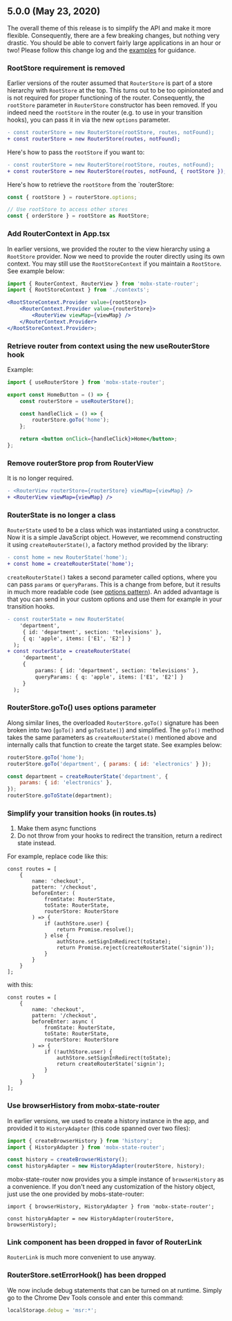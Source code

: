 ## 5.0.0 (May 23, 2020)

The overall theme of this release is to simplify the API and make it more
flexible. Consequently, there are a few breaking changes, but nothing very
drastic. You should be able to convert fairly large applications in an hour or
two! Please follow this change log and the [examples](examples) for guidance.

### RootStore requirement is removed

Earlier versions of the router assumed that `RouterStore` is part of a store
hierarchy with `RootStore` at the top. This turns out to be too opinionated and
is not required for proper functioning of the router. Consequently, the
`rootStore` parameter in `RouterStore` constructor has been removed. If you
indeed need the `rootStore` in the router (e.g. to use in your transition
hooks), you can pass it in via the new `options` parameter.

```diff
- const routerStore = new RouterStore(rootStore, routes, notFound);
+ const routerStore = new RouterStore(routes, notFound);
```

Here's how to pass the `rootStore` if you want to:

```diff
- const routerStore = new RouterStore(rootStore, routes, notFound);
+ const routerStore = new RouterStore(routes, notFound, { rootStore });
```

Here's how to retrieve the `rootStore` from the `routerStore:

```js
const { rootStore } = routerStore.options;

// Use rootStore to access other stores
const { orderStore } = rootStore as RootStore;
```

### Add RouterContext in App.tsx

In earlier versions, we provided the router to the view hierarchy using a
`RootStore` provider. Now we need to provide the router directly using its own
context. You may still use the `RootStoreContext` if you maintain a `RootStore`.
See example below:

```jsx
import { RouterContext, RouterView } from 'mobx-state-router';
import { RootStoreContext } from './contexts';

<RootStoreContext.Provider value={rootStore}>
    <RouterContext.Provider value={routerStore}>
        <RouterView viewMap={viewMap} />
    </RouterContext.Provider>
</RootStoreContext.Provider>;
```

### Retrieve router from context using the new useRouterStore hook

Example:

```jsx
import { useRouterStore } from 'mobx-state-router';

export const HomeButton = () => {
    const routerStore = useRouterStore();

    const handleClick = () => {
        routerStore.goTo('home');
    };

    return <button onClick={handleClick}>Home</button>;
};
```

### Remove routerStore prop from RouterView

It is no longer required.

```diff
- <RouterView routerStore={routerStore} viewMap={viewMap} />
+ <RouterView viewMap={viewMap} />
```

### RouterState is no longer a class

`RouterState` used to be a class which was instantiated using a constructor. Now
it is a simple JavaScript object. However, we recommend constructing it using
`createRouterState()`, a factory method provided by the library:

```diff
- const home = new RouterState('home');
+ const home = createRouterState('home');
```

`createRouterState()` takes a second parameter called options, where you can
pass `params` or `queryParams`. This is a change from before, but it results in
much more readable code (see
[options pattern](https://rclayton.silvrback.com/easy-class-api-options-with-typescript-and-joi)).
An added advantage is that you can send in your custom options and use them for
example in your transition hooks.

```diff
- const routerState = new RouterState(
    'department',
     { id: 'department', section: 'televisions' },
     { q: 'apple', items: ['E1', 'E2'] }
  );
+ const routerState = createRouterState(
     'department',
     {
         params: { id: 'department', section: 'televisions' },
         queryParams: { q: 'apple', items: ['E1', 'E2'] }
     }
  );
```

### RouterStore.goTo() uses options parameter

Along similar lines, the overloaded `RouterStore.goTo()` signature has been
broken into two (`goTo()` and `goToState()`) and simplified. The `goTo()` method
takes the same parameters as `createRouterState()` mentioned above and
internally calls that function to create the target state. See examples below:

```jsx
routerStore.goTo('home');
routerStore.goTo('department', { params: { id: 'electronics' } });

const department = createRouterState('department', {
    params: { id: 'electronics' },
});
routerStore.goToState(department);
```

### Simplify your transition hooks (in routes.ts)

1. Make them async functions
2. Do not throw from your hooks to redirect the transition, return a redirect
   state instead.

For example, replace code like this:

```
const routes = [
    {
        name: 'checkout',
        pattern: '/checkout',
        beforeEnter: (
            fromState: RouterState,
            toState: RouterState,
            routerStore: RouterStore
        ) => {
            if (authStore.user) {
                return Promise.resolve();
            } else {
                authStore.setSignInRedirect(toState);
                return Promise.reject(createRouterState('signin'));
            }
        }
    }
];
```

with this:

```
const routes = [
    {
        name: 'checkout',
        pattern: '/checkout',
        beforeEnter: async (
            fromState: RouterState,
            toState: RouterState,
            routerStore: RouterStore
        ) => {
            if (!authStore.user) {
                authStore.setSignInRedirect(toState);
                return createRouterState('signin');
            }
        }
    }
];
```

### Use browserHistory from mobx-state-router

In earlier versions, we used to create a history instance in the app, and
provided it to `HistoryAdapter` (this code spanned over two files):

```js
import { createBrowserHistory } from 'history';
import { HistoryAdapter } from 'mobx-state-router';

const history = createBrowserHistory();
const historyAdapter = new HistoryAdapter(routerStore, history);
```

mobx-state-router now provides you a simple instance of `browserHistory` as a
convenience. If you don't need any customization of the history object, just use
the one provided by mobs-state-router:

```
import { browserHistory, HistoryAdapter } from 'mobx-state-router';

const historyAdapter = new HistoryAdapter(routerStore, browserHistory);
```

### Link component has been dropped in favor of RouterLink

`RouterLink` is much more convenient to use anyway.

### RouterStore.setErrorHook() has been dropped

We now include debug statements that can be turned on at runtime. Simply go to
the Chrome Dev Tools console and enter this command:

```jsx
localStorage.debug = 'msr:*';
```
